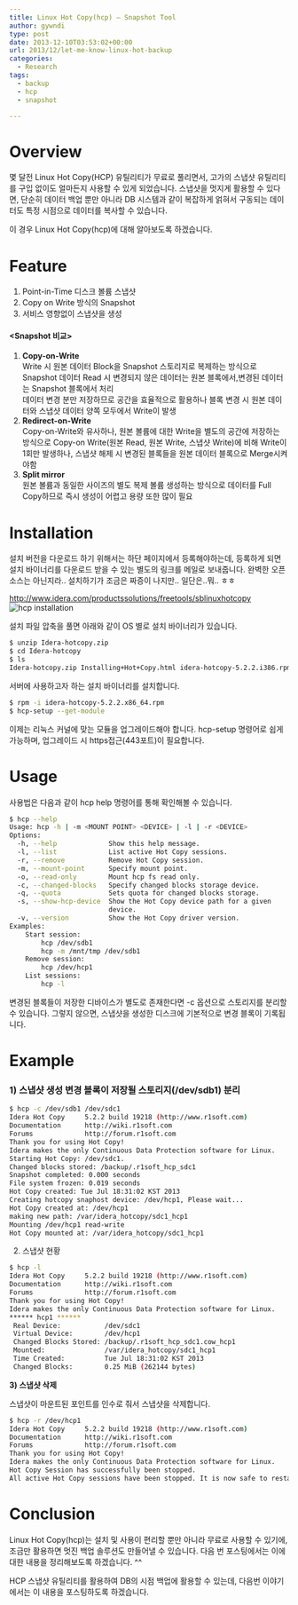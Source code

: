 ```yaml
---
title: Linux Hot Copy(hcp) – Snapshot Tool
author: gywndi
type: post
date: 2013-12-10T03:53:02+00:00
url: 2013/12/let-me-know-linux-hot-backup
categories:
  - Research
tags:
  - backup
  - hcp
  - snapshot

---
```

# Overview

몇 달전 Linux Hot Copy(HCP) 유틸리티가 무료로 풀리면서, 고가의 스냅샷 유틸리티를 구입 없이도 얼마든지 사용할 수 있게 되었습니다. 스냅샷을 멋지게 활용할 수 있다면, 단순히 데이터 백업 뿐만 아니라 DB 시스템과 같이 복잡하게 얽혀서 구동되는 데이터도 특정 시점으로 데이터를 복사할 수 있습니다.

이 경우 Linux Hot Copy(hcp)에 대해 알아보도록 하겠습니다.

# Feature

  1. Point-in-Time 디스크 볼륨 스냅샷
  2. Copy on Write 방식의 Snapshot
  3. 서비스 영향없이 스냅샷을 생성

#### <Snapshot 비교>

  1. **Copy-on-Write**  
    Write 시 원본 데이터 Block을 Snapshot 스토리지로 복제하는 방식으로 Snapshot 데이터 Read 시 변경되지 않은 데이터는 원본 블록에서,변경된 데이터는 Snapshot 블록에서 처리  
    데이터 변경 분만 저장하므로 공간을 효율적으로 활용하나 블록 변경 시 원본 데이터와 스냅샷 데이터 양쪽 모두에서 Write이 발생
  2. **Redirect-on-Write**  
    Copy-on-Write와 유사하나, 원본 볼륨에 대한 Write을 별도의 공간에 저장하는 방식으로 Copy-on Write(원본 Read, 원본 Write, 스냅샷 Write)에 비해 Write이 1회만 발생하나, 스냅샷 해제 시 변경된 블록들을 원본 데이터 블록으로 Merge시켜야함
  3. **Split mirror**  
    원본 볼륨과 동일한 사이즈의 별도 복제 볼륨 생성하는 방식으로 데이터를 Full Copy하므로 즉시 생성이 어렵고 용량 또한 많이 필요

# Installation

설치 버전을 다운로드 하기 위해서는 하단 페이지에서 등록해야하는데, 등록하게 되면 설치 바이너리를 다운로드 받을 수 있는 별도의 링크를 메일로 보내줍니다. 완벽한 오픈소스는 아닌지라.. 설치하기가 조금은 짜증이 나지만.. 일단은..뭐.. ㅎㅎ

http://www.idera.com/productssolutions/freetools/sblinuxhotcopy
![hcp installation](/img/2013/12/hcp-installation.png)

설치 파일 압축을 풀면 아래와 같이 OS 별로 설치 바이너리가 있습니다.

```bash
$ unzip Idera-hotcopy.zip
$ cd Idera-hotcopy
$ ls
Idera-hotcopy.zip Installing+Hot+Copy.html idera-hotcopy-5.2.2.i386.rpm idera-hotcopy-5.2.2.x86_64.rpm idera-hotcopy-amd64-5.2.2.deb idera-hotcopy-i386-5.2.2.deb idera-hotcopy-i386-5.2.2.tar.gz idera-hotcopy-x86_64-5.2.2.tar.gz
```

서버에 사용하고자 하는 설치 바이너리를 설치합니다.

```bash
$ rpm -i idera-hotcopy-5.2.2.x86_64.rpm
$ hcp-setup --get-module
```

이제는 리눅스 커널에 맞는 모듈을 업그레이드해야 합니다. hcp-setup 명령어로 쉽게 가능하며, 업그레이드 시 https접근(443포트)이 필요합니다.

# Usage

사용법은 다음과 같이 hcp help 명령어를 통해 확인해볼 수 있습니다.

```bash
$ hcp --help
Usage: hcp -h | -m <MOUNT POINT> <DEVICE> | -l | -r <DEVICE>
Options:
  -h, --help             Show this help message.
  -l, --list             List active Hot Copy sessions.
  -r, --remove           Remove Hot Copy session.
  -m, --mount-point      Specify mount point.
  -o, --read-only        Mount hcp fs read only.
  -c, --changed-blocks   Specify changed blocks storage device.
  -q, --quota            Sets quota for changed blocks storage.
  -s, --show-hcp-device  Show the Hot Copy device path for a given
                         device.
  -v, --version          Show the Hot Copy driver version.
Examples:
    Start session:
        hcp /dev/sdb1
        hcp -m /mnt/tmp /dev/sdb1
    Remove session:
        hcp /dev/hcp1
    List sessions:
        hcp -l
```

변경된 블록들이 저장한 디바이스가 별도로 존재한다면 -c 옵션으로 스토리지를 분리할 수 있습니다. 그렇지 않으면, 스냅샷을 생성한 디스크에 기본적으로 변경 블록이 기록됩니다.

# **Example**

### **1) 스냅샷 생성  변경 블록이 저장될 스토리지(/dev/sdb1) 분리**

```bash
$ hcp -c /dev/sdb1 /dev/sdc1
Idera Hot Copy     5.2.2 build 19218 (http://www.r1soft.com)
Documentation      http://wiki.r1soft.com
Forums             http://forum.r1soft.com
Thank you for using Hot Copy!
Idera makes the only Continuous Data Protection software for Linux.
Starting Hot Copy: /dev/sdc1.
Changed blocks stored: /backup/.r1soft_hcp_sdc1
Snapshot completed: 0.000 seconds
File system frozen: 0.019 seconds
Hot Copy created: Tue Jul 18:31:02 KST 2013
Creating hotcopy snaphost device: /dev/hcp1, Please wait...
Hot Copy created at: /dev/hcp1
making new path: /var/idera_hotcopy/sdc1_hcp1
Mounting /dev/hcp1 read-write
Hot Copy mounted at: /var/idera_hotcopy/sdc1_hcp1
```

2) 스냅샷 현황

```bash
$ hcp -l
Idera Hot Copy     5.2.2 build 19218 (http://www.r1soft.com)
Documentation      http://wiki.r1soft.com
Forums             http://forum.r1soft.com
Thank you for using Hot Copy!
Idera makes the only Continuous Data Protection software for Linux.
****** hcp1 ******
 Real Device:           /dev/sdc1
 Virtual Device:        /dev/hcp1
 Changed Blocks Stored: /backup/.r1soft_hcp_sdc1.cow_hcp1
 Mounted:               /var/idera_hotcopy/sdc1_hcp1
 Time Created:          Tue Jul 18:31:02 KST 2013
 Changed Blocks:        0.25 MiB (262144 bytes)
```

**3) 스냅샷 삭제**

스냅샷이 마운트된 포인트를 인수로 줘서 스냅샷을 삭제합니다.

```bash
$ hcp -r /dev/hcp1
Idera Hot Copy     5.2.2 build 19218 (http://www.r1soft.com)
Documentation      http://wiki.r1soft.com
Forums             http://forum.r1soft.com
Thank you for using Hot Copy!
Idera makes the only Continuous Data Protection software for Linux.
Hot Copy Session has successfully been stopped.
All active Hot Copy sessions have been stopped. It is now safe to restart the Idera Backup Agent.
```

# Conclusion

Linux Hot Copy(hcp)는 설치 및 사용이 편리할 뿐만 아니라 무료로 사용할 수 있기에, 조금만 활용하면 멋진 백업 솔루션도 만들어낼 수 있습니다. 다음 번 포스팅에서는 이에 대한 내용을 정리해보도록 하겠습니다. ^^

HCP 스냅샷 유틸리티를 활용하여 DB의 시점 백업에 활용할 수 있는데, 다음번 이야기에서는 이 내용을 포스팅하도록 하겠습니다.
